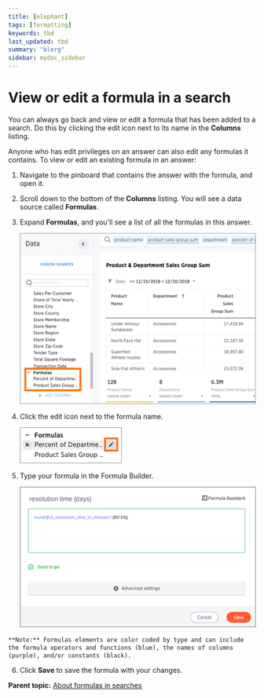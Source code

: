 ```yaml
---
title: [elephant]
tags: [formatting]
keywords: tbd
last_updated: tbd
summary: "blerg"
sidebar: mydoc_sidebar
---
```

# View or edit a formula in a search

You can always go back and view or edit a formula that has been added to a search. Do this by clicking the edit icon next to its name in the **Columns** listing.

Anyone who has edit privileges on an answer can also edit any formulas it contains. To view or edit an existing formula in an answer:

1.   Navigate to the pinboard that contains the answer with the formula, and open it. 
2.   Scroll down to the bottom of the **Columns** listing. You will see a data source called **Formulas**. 
3.   Expand **Formulas**, and you'll see a list of all the formulas in this answer. 

     ![](../../images/edit_formula_in_answer.png "Formulas section expanded to show formulas in the answer") 

4.   Click the edit icon next to the formula name. 

     ![](../../images/formula_edit_icon.png "The edit formula icon") 

5.   Type your formula in the Formula Builder. 

     ![](../../shared/conrefs/../../images/formula_builder.png "Use the Formula Builder") 

    **Note:** Formulas elements are color coded by type and can include the formula operators and functions​ (blue), the names of columns (purple)​, and/or constants​ (black).

6.   Click **Save** to save the formula with your changes. 

**Parent topic:** [About formulas in searches](../../pages/complex_searches/add_formula_to_search.html)

